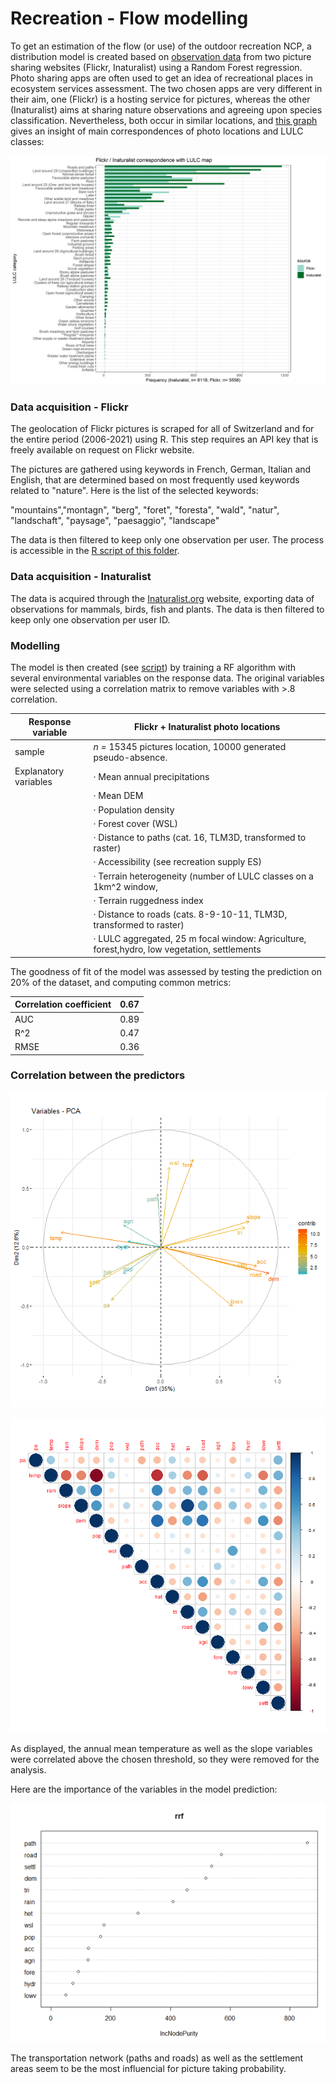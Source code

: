 # Recreation - Flow modelling

To get an estimation of the flow (or use) of the outdoor recreation NCP, a distribution model is created based on [observation data](https://github.com/ValParCH/ValparCH/blob/main/recreation/recreation_flow/data) from two picture sharing websites (Flickr, Inaturalist) using a Random Forest regression. Photo sharing apps are often used to get an idea of recreational places in ecosystem services assessment. The two chosen apps are very different in their aim, one (Flickr) is a hosting service for pictures, whereas the other (Inaturalist) aims at sharing nature observations and agreeing upon species classification. Nevertheless, both occur in similar locations, and [this graph](https://github.com/ValParCH/ValparCH/blob/main/recreation/recreation_flow/barplot_LULC_photo_freq.R) gives an insight of main correspondences of photo locations and LULC classes: 

![Flickr_inat_LULC_sep](https://github.com/ValParCH/ValparCH/blob/main/recreation/recreation_flow/figs/Flickr_inat_LULC_sep.png)

### Data acquisition - Flickr

The geolocation of Flickr pictures is scraped for all of Switzerland and for the entire period (2006-2021) using R. This step requires an API key that is freely available on request on Flickr website. 

The pictures are gathered using keywords in French, German, Italian and English, that are determined based on most frequently used keywords related to "nature". Here is the list of the selected keywords: 

"mountains","montagn", "berg", "foret", "foresta", "wald", "natur", "landschaft", "paysage", "paesaggio", "landscape"

The data is then filtered to keep only one observation per user. The process is accessible in the [R script of this folder](https://github.com/ValParCH/ValparCH/blob/main/recreation/recreation_flow/Flickr_pictures_Extraction.R). 

### Data acquisition - Inaturalist

The data is acquired through the [Inaturalist.org](https://www.inaturalist.org/) website, exporting data of observations for mammals, birds, fish and plants. The data is then filtered to keep only one observation per user ID. 

### Modelling

The model is then created (see [script](https://github.com/ValParCH/ValparCH/blob/main/recreation/recreation_flow/RF_flickr_inat.R)) by training a RF algorithm with several environmental variables on the response data. The original variables were selected using a correlation matrix to remove variables with >.8 correlation. 

| Response variable     | Flickr + Inaturalist photo locations                         |
| --------------------- | ------------------------------------------------------------ |
| sample                | *n =* 15345 pictures location, 10000 generated pseudo-absence. |
| Explanatory variables | ·    Mean annual precipitations                              |
|                       | ·    Mean DEM                                                |
|                       | ·    Population density                                      |
|                       | ·    Forest cover (WSL)                                      |
|                       | ·    Distance to paths (cat. 16, TLM3D, transformed to raster) |
|                       | ·    Accessibility (see recreation supply ES)                |
|                       | ·    Terrain heterogeneity (number of LULC classes on a 1km^2 window, |
|                       | ·    Terrain ruggedness index                                |
|                       | ·    Distance to roads (cats. 8-9-10-11, TLM3D, transformed to raster) |
|                       | ·    LULC aggregated, 25 m focal window: Agriculture, forest,hydro, low vegetation, settlements |

The goodness of fit of the model was assessed by testing the prediction on 20% of the dataset, and computing common metrics: 

| Correlation coefficient | 0.67 |
| ----------------------- | ---- |
| AUC                     | 0.89 |
| R^2                     | 0.47 |
| RMSE                    | 0.36 |


### Correlation between the predictors

![](https://github.com/ValParCH/ValparCH/blob/main/recreation/recreation_flow/figs/cor_circle.png)

![](https://github.com/ValParCH/ValparCH/blob/main/recreation/recreation_flow/figs/correlogram.png)

As displayed, the annual mean temperature as well as the slope variables were correlated above the chosen threshold, so they were removed for the analysis. 

Here are the importance of the variables in the model prediction: 

![VarimpPlot](https://github.com/ValParCH/ValparCH/blob/main/recreation/recreation_flow/figs/VarimpPlot.png)

The transportation network (paths and roads) as well as the settlement areas seem to be the most influencial for picture taking probability. 
